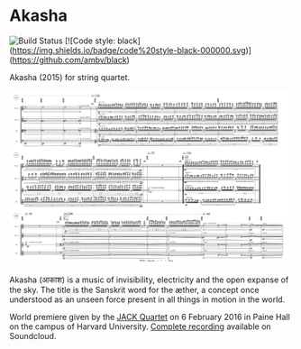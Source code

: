 Akasha
======

![Build Status](
    https://github.com/trevorbaca/akasha/actions/workflows/test.yml/badge.svg)
[![Code style: black]
    (https://img.shields.io/badge/code%20style-black-000000.svg)]
    (https://github.com/ambv/black)

Akasha (2015) for string quartet.

![Akasha page 7](akasha.png)

Akasha (आकाश) is a music of invisibility, electricity and the open expanse of the sky. The
title is the Sanskrit word for the æther, a concept once understood as an unseen force
present in all things in motion in the world. 

World premiere given by the [JACK Quartet](http:/jackquartet.com) on 6 February 2016 in
Paine Hall on the campus of Harvard University. [Complete
recording](https://soundcloud.com/trevorbaca/akasha) available on Soundcloud.
